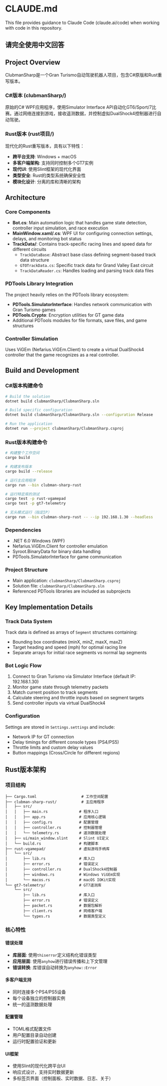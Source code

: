 # CLAUDE.md

This file provides guidance to Claude Code (claude.ai/code) when working with code in this repository.

## 请完全使用中文回答

## Project Overview

ClubmanSharp是一个Gran Turismo自动驾驶机器人项目，包含C#原版和Rust重写版本。

### C#版本 (clubmanSharp/)
原始的C# WPF应用程序，使用Simulator Interface API自动化GT6/Sport/7比赛。通过网络连接到游戏，接收遥测数据，并控制虚拟DualShock4控制器进行自动驾驶。

### Rust版本 (rust项目/)
现代化的Rust重写版本，具有以下特性：
- **跨平台支持**: Windows + macOS
- **多客户端架构**: 支持同时控制多个GT7实例
- **现代UI**: 使用Slint框架的现代化界面
- **类型安全**: Rust的类型系统确保安全性
- **模块化设计**: 分离的库和清晰的架构

## Architecture

### Core Components

- **Bot.cs**: Main automation logic that handles game state detection, controller input simulation, and race execution
- **MainWindow.xaml/.cs**: WPF UI for configuring connection settings, delays, and monitoring bot status
- **TrackData/**: Contains track-specific racing lines and speed data for different circuits
  - `TrackDataBase`: Abstract base class defining segment-based track data structure
  - `GTOTrackData.cs`: Specific track data for Grand Valley East circuit
  - `TrackDataReader.cs`: Handles loading and parsing track data files

### PDTools Library Integration

The project heavily relies on the PDTools library ecosystem:
- **PDTools.SimulatorInterface**: Handles network communication with Gran Turismo games
- **PDTools.Crypto**: Encryption utilities for GT game data
- Additional PDTools modules for file formats, save files, and game structures

### Controller Simulation

Uses ViGEm (Nefarius.ViGEm.Client) to create a virtual DualShock4 controller that the game recognizes as a real controller.

## Build and Development

### C#版本构建命令
```bash
# Build the solution
dotnet build clubmanSharp/ClubmanSharp.sln

# Build specific configuration
dotnet build clubmanSharp/ClubmanSharp.sln --configuration Release

# Run the application
dotnet run --project clubmanSharp/ClubmanSharp.csproj
```

### Rust版本构建命令
```bash
# 构建整个工作空间
cargo build

# 构建发布版本
cargo build --release

# 运行主应用程序
cargo run --bin clubman-sharp-rust

# 运行特定库的测试
cargo test -p rust-vgamepad
cargo test -p gt7-telemetry

# 无头模式运行（指定IP）
cargo run --bin clubman-sharp-rust -- --ip 192.168.1.30 --headless
```

### Dependencies
- .NET 6.0 Windows (WPF)
- Nefarius.ViGEm.Client for controller emulation
- Syroot.BinaryData for binary data handling
- PDTools.SimulatorInterface for game communication

### Project Structure
- Main application: `clubmanSharp/ClubmanSharp.csproj`
- Solution file: `clubmanSharp/ClubmanSharp.sln`
- Referenced PDTools libraries are included as subprojects

## Key Implementation Details

### Track Data System
Track data is defined as arrays of `Segment` structures containing:
- Bounding box coordinates (minX, minZ, maxX, maxZ)
- Target heading and speed (mph) for optimal racing line
- Separate arrays for initial race segments vs normal lap segments

### Bot Logic Flow
1. Connect to Gran Turismo via Simulator Interface (default IP: 192.168.1.30)
2. Monitor game state through telemetry packets
3. Match current position to track segments
4. Calculate steering and throttle inputs based on segment targets
5. Send controller inputs via virtual DualShock4

### Configuration
Settings are stored in `Settings.settings` and include:
- Network IP for GT connection
- Delay timings for different console types (PS4/PS5)
- Throttle limits and custom delay values
- Button mappings (Cross/Circle for different regions)

## Rust版本架构

### 项目结构
```
├── Cargo.toml                    # 工作空间配置
├── clubman-sharp-rust/           # 主应用程序
│   ├── src/
│   │   ├── main.rs              # 程序入口
│   │   ├── app.rs               # 应用核心逻辑
│   │   ├── config.rs            # 配置管理
│   │   ├── controller.rs        # 控制器管理
│   │   └── telemetry.rs         # 遥测数据处理
│   ├── ui/main_window.slint     # Slint UI定义
│   └── build.rs                 # 构建脚本
├── rust-vgamepad/               # 虚拟游戏手柄库
│   └── src/
│       ├── lib.rs               # 库入口
│       ├── error.rs             # 错误定义
│       ├── controller.rs        # DualShock4控制器
│       ├── windows.rs           # Windows ViGEm实现
│       └── macos.rs             # macOS IOKit实现
└── gt7-telemetry/               # GT7遥测库
    └── src/
        ├── lib.rs               # 库入口
        ├── error.rs             # 错误定义
        ├── packet.rs            # 数据包解析
        ├── client.rs            # 网络客户端
        └── types.rs             # 数据类型定义
```

### 核心特性

#### 错误处理
- **库层面**: 使用`thiserror`定义结构化错误类型
- **应用层面**: 使用`anyhow`进行错误传播和上下文管理
- **错误转换**: 库错误自动转换为`anyhow::Error`

#### 多客户端支持
- 同时连接多个PS4/PS5设备
- 每个设备独立的控制器实例
- 统一的遥测数据处理

#### 配置管理
- TOML格式配置文件
- 用户配置目录自动创建
- 运行时配置验证和更新

#### UI框架
- 使用Slint的现代化跨平台UI
- 响应式设计，支持实时数据更新
- 多标签页界面（控制面板、实时数据、日志、关于）